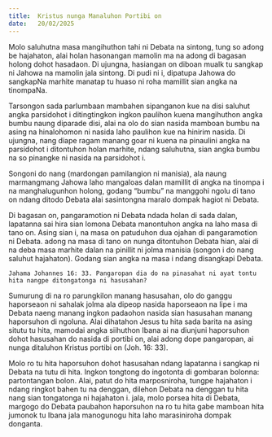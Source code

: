 ```yaml
---
title:  Kristus nunga Manaluhon Portibi on
date:   20/02/2025
---
```


Molo saluhutna masa mangihuthon tahi ni Debata na sintong, tung so adong be hajahaton, alai holan hasonangan mamolin ma na adong di bagasan holong dohot hasadaon. Di ujungna, hasiangan on diboan mualk tu sangkap ni Jahowa na mamolin jala sintong. Di pudi ni i, dipatupa Jahowa do sangkapNa marhite manatap tu huaso ni roha mamillit sian angka na tinompaNa.

Tarsongon sada parlumbaan mambahen sipanganon kue na disi saluhut angka parsidohot i ditingtingkon ingkon paulihon kuena mangihuthon angka bumbu naung diparade disi, alai na olo do sian nasida mamboan bumbu na asing na hinalohomon ni nasida laho paulihon kue na hinirim nasida. Di ujungna, nang diape ragam manang goar ni kuena na pinaulini angka na parsidohot i ditontuhon holan marhite, ndang saluhutna, sian angka bumbu na so pinangke ni nasida na parsidohot i.

Songoni do nang (mardongan pamilangion ni manisia), ala naung marmangmang Jahowa laho mangaloas dalan mamillit di angka na tinompa i na manghalugunhon holong, godang “bumbu” na manggohi ngolu di tano on ndang ditodo Debata alai sasintongna maralo dompak hagiot ni Debata.

Di bagasan on, pangaramotion ni Debata ndada holan di sada dalan, lapatanna sai hira sian lomona Debata manontuhon angka na laho masa di tano on. Asing sian i, na masa on patuduhon dua ojahan di pangaramotion ni Debata. adong na masa di tano on nunga ditontuhon Debata hian, alai di na deba masa marhite dalan na pinillit ni jolma manisia (songon i do nang saluhut hajahaton). Godang sian angka na masa i ndang disangkapi Debata.

`Jahama Johannes 16: 33. Pangaropan dia do na pinasahat ni ayat tontu hita nangpe ditongatonga ni hasusahan?`

Sumurung di na ro parungkilon manang hasusahan, olo do ganggu haporseaon ni sahalak jolma ala dipeop nasida haporseaon na lipe i ma Debata naeng manang ingkon padaohon nasida sian hasusahan manang haporsuhon di ngoluna. Alai dihatahon Jesus tu hita sada barita na asing situtu tu hita, mamodai angka siihuthon Ibana ai na diunjuni haporsuhon dohot hasusahan do nasida di portibi on, alai adong dope pangaropan, ai nunga ditaluhon Kristus portibi on (Joh. 16: 33).

Molo ro tu hita haporsuhon dohot hasusahan ndang lapatanna i sangkap ni Debata na tutu di hita. Ingkon tongtong do ingotonta di gombaran bolonna: partontangan bolon. Alai, patut do hita marposniroha, tungpe hajahaton i ndang ringkot bahen tu na denggan, dilehon Debata na denggan tu hita nang sian tongatonga ni hajahaton i. jala, molo porsea hita di Debata, margogo do Debata paubahon haporsuhon na ro tu hita gabe mamboan hita jumonok tu Ibana jala manogunogu hita laho marasiniroha dompak donganta.